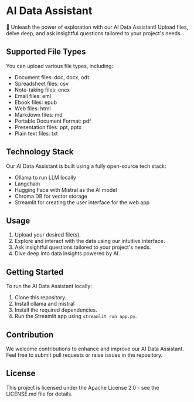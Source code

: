 # AI Data Assistant

🚀 Unleash the power of exploration with our AI Data Assistant! Upload files, delve deep, and ask insightful questions tailored to your project's needs.

## Supported File Types

You can upload various file types, including:
- Document files: doc, docx, odt
- Spreadsheet files: csv
- Note-taking files: enex
- Email files: eml
- Ebook files: epub
- Web files: html
- Markdown files: md
- Portable Document Format: pdf
- Presentation files: ppt, pptx
- Plain text files: txt

## Technology Stack

Our AI Data Assistant is built using a fully open-source tech stack:
- Ollama to run LLM locally
- Langchain
- Hugging Face with Mistral as the AI model
- Chroma DB for vector storage
- Streamlit for creating the user interface for the web app

## Usage

1. Upload your desired file(s).
2. Explore and interact with the data using our intuitive interface.
3. Ask insightful questions tailored to your project's needs.
4. Dive deep into data insights powered by AI.

## Getting Started

To run the AI Data Assistant locally:

1. Clone this repository.
2. Install ollama and mistral
3. Install the required dependencies.
4. Run the Streamlit app using `streamlit run app.py`.

## Contribution

We welcome contributions to enhance and improve our AI Data Assistant. Feel free to submit pull requests or raise issues in the repository.

## License

This project is licensed under the Apache License 2.0 - see the LICENSE.md file for details.
